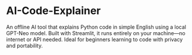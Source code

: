 # AI-Code-Explainer
An offline AI tool that explains Python code in simple English using a local GPT-Neo model. Built with Streamlit, it runs entirely on your machine—no internet or API needed. Ideal for beginners learning to code with privacy and portability.
